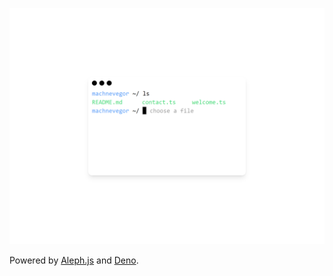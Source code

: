 [![machnevegor.com](./.github/preview.png)](https://machnevegor.com/)

Powered by [Aleph.js](https://aleph.deno.dev/) and [Deno](https://deno.land/).
